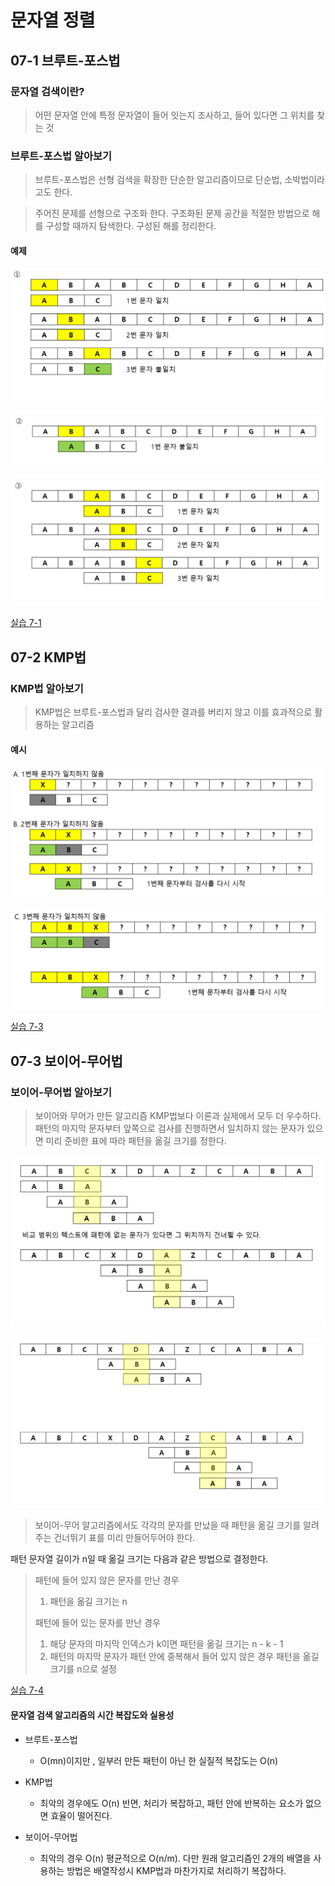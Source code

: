 # 문자열 정렬

## 07-1 브루트-포스법

### 문자열 검색이란?

> 어떤 문자열 안에 특정 문자열이 들어 잇는지 조사하고, 들어 있다면 그 위치를 찾는 것

### 브루트-포스법 알아보기

> 브루트-포스법은 선형 검색을 확장한 단순한 알고리즘이므로 단순법, 소박법이라고도 한다.

>주어진 문제를 선형으로 구조화 한다.
> 구조화된 문제 공간을 적절한 방법으로 해를 구성할 때까지 탐색한다.
> 구성된 해를 정리한다.

#### 예제

![img.png](images/bruteforce_1.png)

![img_1.png](images/bruteforce_2.png)

![img_2.png](images/bruteforce_3.png)

[실습 7-1](../src/ch07/BFmatch.java)

## 07-2 KMP법

### KMP법 알아보기

> KMP법은 브루트-포스법과 달리 검사한 결과를 버리지 않고 이를 효과적으로 활용하는 알고리즘
> 

#### 예시

![img.png](images/KMP_1.png)

![img_1.png](images/KMP_2.png)


[실습 7-3](../src/ch07/KMPmatch.java)

## 07-3 보이어-무어법

### 보이어-무어법 알아보기

>보이어와 무어가 만든 알고리즘 KMP법보다 이론과 실제에서 모두 더 우수하다.
> 패턴의 마지막 문자부터 앞쪽으로 검사를 진행하면서 일치하지 않는 문자가 있으면 미리 준비한 표에 따라 패턴을 옮길 크기를 정한다.

![img.png](images/Boyer-Moore_1.png)

![img_1.png](images/Boyer-Moore_2.png)

> 보이어-무어 알고리즘에서도 각각의 문자를 만났을 때 패턴을 옮길 크기를 알려주는 건너뛰기 표를 미리 만들어두어야 한다.

패턴 문자열 길이가 n일 때 옮길 크기는 다음과 같은 방법으로 결정한다.

> 패턴에 들어 있지 않은 문자를 만난 경우
> 1. 패턴을 옮길 크기는 n
> 
> 패턴에 들어 있는 문자를 만난 경우
> 1. 해당 문자의 마지막 인덱스가 k이면 패턴을 옮길 크기는 n - k - 1
> 2. 패턴의 마지막 문자가 패턴 안에 중복해서 들어 있지 않은 경우 패턴을 옮길 크기를 n으로 설정

[실습 7-4](../src/ch07/BMmatch.java)

#### 문자열 검색 알고리즘의 시간 복잡도와 실용성

- 브루트-포스법
  - O(mn)이지만 , 일부러 만든 패턴이 아닌 한 실질적 복잡도는 O(n)

- KMP법
  - 최악의 경우에도 O(n) 반면, 처리가 복잡하고, 패턴 안에 반복하는 요소가 없으면 효율이 떨어진다.

- 보이어-무어법
  - 최악의 경우 O(n) 평균적으로 O(n/m). 다만 원래 알고리즘인 2개의 배열을 사용하는 방법은 배열작성시 KMP법과 마찬가지로 처리하기 복잡하다.
